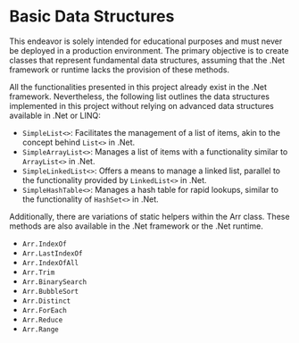 # Basic Data Structures

This endeavor is solely intended for educational purposes and must never be deployed in a production environment. The primary objective is to create classes that represent fundamental data structures, assuming that the .Net framework or runtime lacks the provision of these methods.

All the functionalities presented in this project already exist in the .Net framework. Nevertheless, the following list outlines the data structures implemented in this project without relying on advanced data structures available in .Net or LINQ:

- `SimpleList<>`: Facilitates the management of a list of items, akin to the concept behind `List<>` in .Net.
- `SimpleArrayList<>`: Manages a list of items with a functionality similar to `ArrayList<>` in .Net.
- `SimpleLinkedList<>`: Offers a means to manage a linked list, parallel to the functionality provided by `LinkedList<>` in .Net.
- `SimpleHashTable<>`: Manages a hash table for rapid lookups, similar to the functionality of `HashSet<>` in .Net.

Additionally, there are variations of static helpers within the Arr class. These methods are also available in the .Net framework or the .Net runtime.

- `Arr.IndexOf`
- `Arr.LastIndexOf`
- `Arr.IndexOfAll`
- `Arr.Trim`
- `Arr.BinarySearch`
- `Arr.BubbleSort`
- `Arr.Distinct`
- `Arr.ForEach`
- `Arr.Reduce`
- `Arr.Range`
	